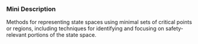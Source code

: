 ### Mini Description

Methods for representing state spaces using minimal sets of critical points or regions, including techniques for identifying and focusing on safety-relevant portions of the state space.
